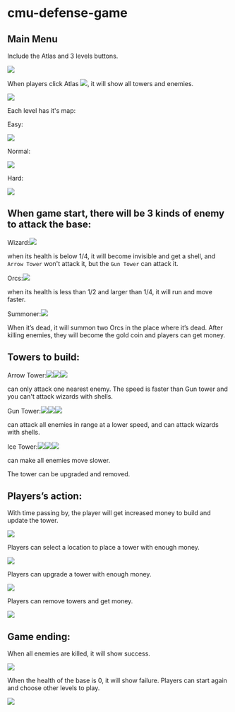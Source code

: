 # cmu-defense-game
## Main Menu
Include the Atlas and 3 levels buttons.

![](/team_prj/r1.png)

When players click Atlas ![](/team_prj/show_all.png), it will show all towers and enemies.

![](/team_prj/r2.png)

Each level has it's map:

Easy:

![](/team_prj/map.png)

Normal:

![](/team_prj/map2.png)

Hard:

![](/team_prj/map3.png)

## When game start, there will be 3 kinds of enemy to attack the base:
Wizard:![](/team_prj/enemy1.1.png)

when its health is below 1/4, it will become invisible and get a shell, and `Arrow Tower` won't attack it, but the `Gun Tower` can attack it.

Orcs:![](/team_prj/enemy2.png)

when its health is less than 1/2 and larger than 1/4, it will run and move faster.

Summoner:![](/team_prj/enemy3.png)

When it’s dead, it will summon two Orcs in the place where it’s dead.
After killing enemies, they will become the gold coin and players can get money.

## Towers to build:
Arrow Tower:![](/team_prj/tower1.png)![](/team_prj/tower1.2.png)![](/team_prj/tower1.3.png)

can only attack one nearest enemy. The speed is faster than Gun tower and you can't attack wizards with shells.

Gun Tower:![](/team_prj/tower2.png)![](/team_prj/tower2.2.png)![](/team_prj/tower2.3.png)

can attack all enemies in range at a lower speed, and can attack wizards with shells.

Ice Tower:![](/team_prj/tower3.png)![](/team_prj/tower3.2.png)![](/team_prj/tower3.3.png)

can make all enemies move slower.

The tower can be upgraded and removed.
## Players’s action:
With time passing by, the player will get increased money to build and update the tower.

![](/team_prj/r3.png)

Players can select a location to place a tower with enough money. 

![](/team_prj/r4.png)

Players can upgrade a tower with enough money. 

![](/team_prj/r5.png)

Players can remove towers and get money.

![](/team_prj/r6.png)

## Game ending:
When all enemies are killed, it will show success. 

![](/team_prj/r9.png)

When the health of the base is 0, it will show failure. Players can start again and choose other levels to play.

![](/team_prj/r8.png)
